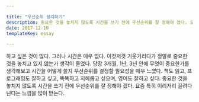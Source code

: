 ```yaml
---

title: "우선순위 생각하기"
description: 중요한 것을 놓치지 않도록 시간을 쓰기 전에 우선순위를 잘 정해야 겠다. 요즘 특히 이리저리 끌려다닌다는 느낌을 많이 받는다.
date: 2017-12-10
templateKey: essay

---
```


하고 싶은 것이 많다. 그러나 시간은 매우 없다. 이것저것 기웃거리다가 정말로 중요한 것을 놓치고 있지 않는가 생각이 들었다. 당장 3개월, 1년, 3년 안에 무엇이 중요한가를 생각해보고 시간을 어떻게 쓸지 우선순위를 결정할 필요성을 매우 느꼈다. 책도 읽고, 프로그래밍도 잘하고 싶고, 똑똑하고 지혜롭고 싶으며, 영어도 잘하고 싶다. 중요한 것을 놓치지 않도록 시간을 쓰기 전에 우선순위를 잘 정해야 겠다. 요즘 특히 이리저리 끌려다닌다는 느낌을 많이 받는다.